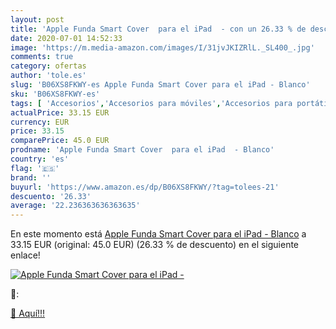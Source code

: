```yaml
---
layout: post
title: 'Apple Funda Smart Cover  para el iPad  - con un 26.33 % de descuento'
date: 2020-07-01 14:52:33
image: 'https://m.media-amazon.com/images/I/31jvJKIZRlL._SL400_.jpg'
comments: true
category: ofertas
author: 'tole.es'
slug: 'B06XS8FKWY-es Apple Funda Smart Cover para el iPad - Blanco'
sku: 'B06XS8FKWY-es'
tags: [ 'Accesorios','Accesorios para móviles','Accesorios para portátiles y netbooks','Cargadores y adaptadores para portátiles y netbooks','Cargadores y bases de carga para portátiles y netbooks','Comunicación móvil y accesorios','Electrónica','Fundas y carcasas para teléfonos móviles','Informática','Móviles','Móviles y smartphones libres','apple','ipad', ]
actualPrice: 33.15 EUR
currency: EUR
price: 33.15
comparePrice: 45.0 EUR
prodname: 'Apple Funda Smart Cover  para el iPad  - Blanco'
country: 'es'
flag: '🇪🇸'
brand: ''
buyurl: 'https://www.amazon.es/dp/B06XS8FKWY/?tag=tolees-21'
descuento: '26.33'
average: '22.236363636363635'
---
```


En este momento está [Apple Funda Smart Cover  para el iPad  - Blanco](https://www.amazon.es/dp/B06XS8FKWY/?tag=tolees-21) a 33.15 EUR (original: 45.0 EUR) (26.33 %  de descuento) en el siguiente enlace!

[![Apple Funda Smart Cover  para el iPad  -](https://m.media-amazon.com/images/I/31jvJKIZRlL._SL400_.jpg)](https://www.amazon.es/dp/B06XS8FKWY/?tag=tolees-21)

🔎:


[🛒 Aquí!!!](https://www.amazon.es/dp/B06XS8FKWY/?tag=tolees-21)
